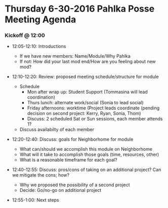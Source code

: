 # Thursday 6-30-2016 Pahlka Posse Meeting Agenda

### Kickoff @ 12:00

 * 12:05-12:10:  Introductions
   *  If we have new members: Name/Module/Why Pahlka
   *  If not: How did your last mod end/How are you feeling about new mod?

 * 12:10-12:20:  Review: proposed meeting schedule/structure for module
    * Schedule
        *  Mon after wrap up: Student Support (Tommasina will lead coordination)
        *  Thurs lunch: alternate work/social (Sonia to lead social)
        *  Friday afternoons: worktime (Project leads coordinate (pending decision on second project: Kerry, Ryan, Sonia, Thom)
        *  Discuss: 2 scheduled Sat or Sun sessions, each member attends 1?
    * Discuss availabilty of each member

 * 12:20-12:40:  Discuss: goals for Neighborhome for  module

     * What can/should we accomplish this module on Neighborhome
     * What will it take to accomplish those goals (time, resources, other)
     * What is a reasonable timeframe for each goal?

* 12:40-12:55: Discuss: pros/cons of taking on an additional project?  Can we mitigate the cons; how?

    * Why we proposed the possibility of a second project
    * Decide: Go/no-go on additional project

* 12:55-1:00:  Next steps
